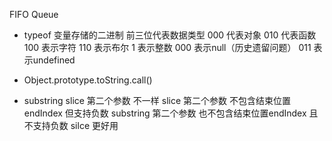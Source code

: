 FIFO Queue

- typeof
  变量存储的二进制  前三位代表数据类型
  000 代表对象 010 代表函数 100 表示字符 110 表示布尔 1 表示整数 000 表示null（历史遗留问题） 011 表示undefined

- Object.prototype.toString.call()
  
- substring slice
  第二个参数 不一样
  slice 第二个参数 不包含结束位置endIndex 但支持负数
  substring 第二个参数  也不包含结束位置endIndex 且不支持负数
  silce 更好用